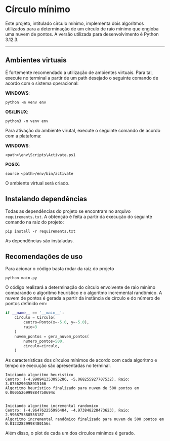 # Círculo mínimo

Este projeto, intitulado círculo mínimo, implementa dois algoritmos utilizados para a determinação de um círculo de raio mínimo que engloba uma nuvem de pontos. A versão utilizada para desenvolvimento é Python 3.12.3.


---
## Ambientes virtuais

É fortemente recomendado a utilização de ambientes virtuais. Para tal, execute no terminal a partir de um path desejado o seguinte comando de acordo com o sistema operacional:

**WINDOWS**:
```
python -m venv env
```

**OS/LINUX**:
```
python3 -m venv env
```

Para ativação do ambiente virutal, execute o seguinte comando de acordo com a platafoma:

**WINDOWS**:
```
<path>\env\Scripts\Activate.ps1
```

**POSIX**:
```
source <path>/env/bin/activate
```

O ambiente virtual será criado.

## Instalando dependências

Todas as dependências do projeto se encontram no arquivo `requirements.txt`. A obtenção é feita a partir da execução do seguinte comando na raiz do projeto:

```
pip install -r requirements.txt
```

As dependências são instaladas.

## Recomendações de uso

Para acionar o código basta rodar da raiz do projeto

```
python main.py
```

O código realizará a determinação do círculo envolvente de raio mínimo comparando o algoritmo heurístico e o algoritmo incremental randômico. 
A nuvem de pontos é gerada a partir da instância de círculo e do número de pontos definido em:

```python
if __name__ == '__main__':
    circulo = Circulo(
        centro=Ponto(x=-5.0, y=-5.0),
        raio=3
    )
    nuvem_pontos = gera_nuvem_pontos(
        numero_pontos=500,
        circulo=circulo,
    )
```

As características dos círculos mínimos de acordo com cada algoritmo e tempo de execução são apresentadas no terminal.

```
Iniciando algoritmo heuristico
Centro: (-4.990941353095286, -5.068255927707532), Raio: 3.0756290358915166
Algoritmo heurístico finalizado para nuvem de 500 pontos em 0.0005526999884750694s


Iniciando algoritmo incremental randomico
Centro: (-4.964762255996484, -4.973848228473623), Raio: 2.996875380558187
Algoritmo incremental randômico finalizado para nuvem de 500 pontos em 0.01232829998480156s
```

Além disso, o plot de cada um dos círculos mínimos é gerado.


